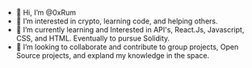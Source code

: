 - 👋 Hi, I’m @0xRum
- 👀 I’m interested in crypto, learning code, and helping others.
- 🌱 I’m currently learning and Interested in API's, React.Js, Javascript, CSS, and HTML. Eventually to pursue Solidity.
- 💞️ I’m looking to collaborate and contribute to group projects, Open Source projects, and expland my knowledge in the space.

<!---
0xRum/0xRum is a ✨ special ✨ repository because its `README.md` (this file) appears on your GitHub profile.
You can click the Preview link to take a look at your changes.
--->
